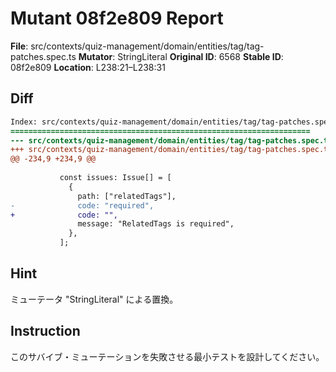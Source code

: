 # Mutant 08f2e809 Report

**File**: src/contexts/quiz-management/domain/entities/tag/tag-patches.spec.ts
**Mutator**: StringLiteral
**Original ID**: 6568
**Stable ID**: 08f2e809
**Location**: L238:21–L238:31

## Diff

```diff
Index: src/contexts/quiz-management/domain/entities/tag/tag-patches.spec.ts
===================================================================
--- src/contexts/quiz-management/domain/entities/tag/tag-patches.spec.ts	original
+++ src/contexts/quiz-management/domain/entities/tag/tag-patches.spec.ts	mutated #6568
@@ -234,9 +234,9 @@
 
           const issues: Issue[] = [
             {
               path: ["relatedTags"],
-              code: "required",
+              code: "",
               message: "RelatedTags is required",
             },
           ];
```

## Hint

ミューテータ "StringLiteral" による置換。

## Instruction

このサバイブ・ミューテーションを失敗させる最小テストを設計してください。
